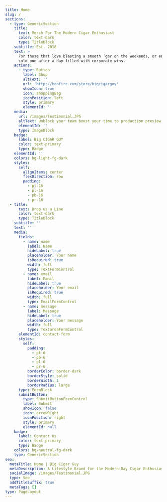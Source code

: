 ```yaml
---
title: Home
slug: /
sections:
  - type: GenericSection
    title:
      text: Merch For The Modern Cigar Enthusiast
      color: text-dark
      type: TitleBlock
    subtitle: Est. 2018
    text: >
      For those that love blasting a smooth ‘gar on the weekends, or enjoying a
      cold one after a day filled with corporate wins.
    actions:
      - type: Button
        label: Shop
        altText: ''
        url: 'http://bonfire.com/store/bigcigarguy'
        showIcon: true
        icon: shoppingBag
        iconPosition: left
        style: primary
        elementId: ''
    media:
      url: /images/Testimonial.JPG
      altText: Unblock your team boost your time to production preview
      elementId: ''
      type: ImageBlock
    badge:
      label: Big CIGAR GUY
      color: text-primary
      type: Badge
    elementId: ''
    colors: bg-light-fg-dark
    styles:
      self:
        alignItems: center
        flexDirection: row
        padding:
          - pt-16
          - pl-16
          - pb-16
          - pr-16
  - title:
      text: Drop us a Line
      color: text-dark
      type: TitleBlock
    subtitle: ''
    text: ''
    media:
      fields:
        - name: name
          label: Name
          hideLabel: true
          placeholder: Your name
          isRequired: true
          width: full
          type: TextFormControl
        - name: email
          label: Email
          hideLabel: true
          placeholder: Your email
          isRequired: true
          width: full
          type: EmailFormControl
        - name: message
          label: Message
          hideLabel: true
          placeholder: Your message
          width: full
          type: TextareaFormControl
      elementId: contact-form
      styles:
        self:
          padding:
            - pt-6
            - pb-6
            - pl-6
            - pr-6
          borderColor: border-dark
          borderStyle: solid
          borderWidth: 1
          borderRadius: large
      type: FormBlock
      submitButton:
        type: SubmitButtonFormControl
        label: Submit
        showIcon: false
        icon: arrowRight
        iconPosition: right
        style: primary
        elementId: null
    badge:
      label: Contact Us
      color: text-primary
      type: Badge
    colors: bg-neutral-fg-dark
    type: GenericSection
seo:
  metaTitle: Home | Big Cigar Guy
  metaDescription: A Lifestyle Brand for the Modern-Day Cigar Enthusiast.
  socialImage: /images/Testimonial.JPG
  type: Seo
  addTitleSuffix: true
  metaTags: []
type: PageLayout
---
```

